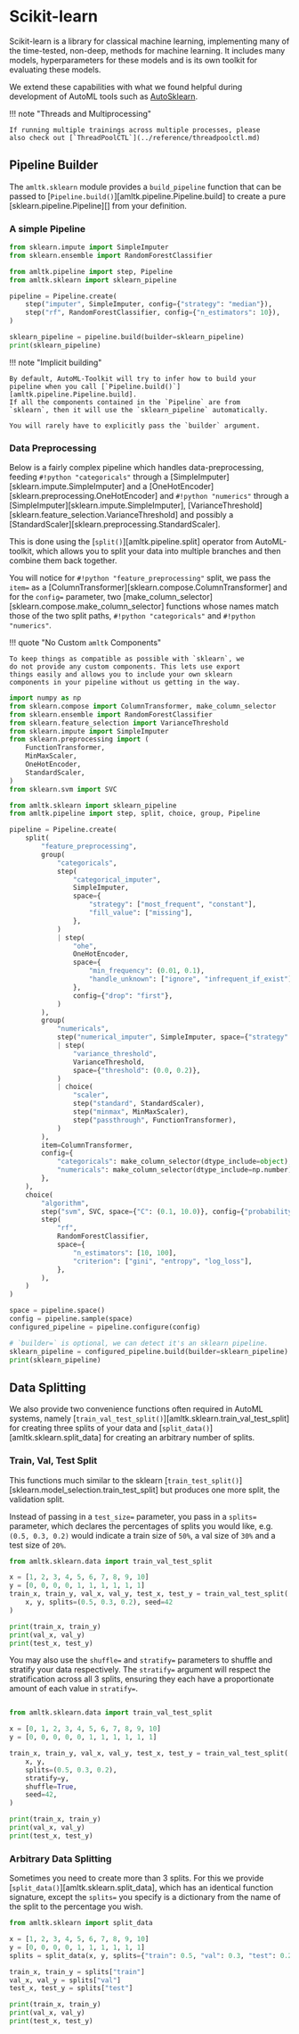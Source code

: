 # Scikit-learn
Scikit-learn is a library for classical machine learning,
implementing many of the time-tested, non-deep, methods for
machine learning. It includes many models, hyperparameters
for these models and is its own toolkit for evaluating
these models.

We extend these capabilities with what we found helpful
during development of AutoML tools such as
[AutoSklearn](https://automl.github.io/auto-sklearn/master/).

!!! note "Threads and Multiprocessing"

    If running multiple trainings across multiple processes, please
    also check out [`ThreadPoolCTL`](../reference/threadpoolctl.md)

## Pipeline Builder
The `amltk.sklearn` module provides a `build_pipeline` function
that can be passed to [`Pipeline.build()`][amltk.pipeline.Pipeline.build]
to create a pure [sklearn.pipeline.Pipeline][] from your definition.

### A simple Pipeline

```python exec="true" source="material-block" result="python" title="A simple Pipeline" hl_lines="12"
from sklearn.impute import SimpleImputer
from sklearn.ensemble import RandomForestClassifier

from amltk.pipeline import step, Pipeline
from amltk.sklearn import sklearn_pipeline

pipeline = Pipeline.create(
    step("imputer", SimpleImputer, config={"strategy": "median"}),
    step("rf", RandomForestClassifier, config={"n_estimators": 10}),
)

sklearn_pipeline = pipeline.build(builder=sklearn_pipeline)
print(sklearn_pipeline)
```

!!! note "Implicit building"

    By default, AutoML-Toolkit will try to infer how to build your
    pipeline when you call [`Pipeline.build()`][amltk.pipeline.Pipeline.build].
    If all the components contained in the `Pipeline` are from
    `sklearn`, then it will use the `sklearn_pipeline` automatically.

    You will rarely have to explicitly pass the `builder` argument.

### Data Preprocessing
Below is a fairly complex pipeline which handles data-preprocessing,
feeding `#!python "categoricals"` through a
[SimpleImputer][sklearn.impute.SimpleImputer] and a
[OneHotEncoder][sklearn.preprocessing.OneHotEncoder] and
`#!python "numerics"` through a
[SimpleImputer][sklearn.impute.SimpleImputer],
[VarianceThreshold][sklearn.feature_selection.VarianceThreshold]
and possibly a [StandardScaler][sklearn.preprocessing.StandardScaler].

This is done using the [`split()`][amltk.pipeline.split] operator
from AutoML-toolkit, which allows you to split your data into
multiple branches and then combine them back together.

You will notice for `#!python "feature_preprocessing"` split, we
pass the `item=` as a [ColumnTransformer][sklearn.compose.ColumnTransformer]
and for the `config=` parameter, two [make_column_selector][sklearn.compose.make_column_selector]
functions whose names match those of the two split paths, `#!python "categoricals"`
and `#!python "numerics"`.

!!! quote "No Custom `amltk` Components"

    To keep things as compatible as possible with `sklearn`, we
    do not provide any custom components. This lets use export
    things easily and allows you to include your own sklearn
    components in your pipeline without us getting in the way.


```python exec="true" source="material-block" result="python" title="A complex Pipeline" hl_lines="53 54 55 56 57"
import numpy as np
from sklearn.compose import ColumnTransformer, make_column_selector
from sklearn.ensemble import RandomForestClassifier
from sklearn.feature_selection import VarianceThreshold
from sklearn.impute import SimpleImputer
from sklearn.preprocessing import (
    FunctionTransformer,
    MinMaxScaler,
    OneHotEncoder,
    StandardScaler,
)
from sklearn.svm import SVC

from amltk.sklearn import sklearn_pipeline
from amltk.pipeline import step, split, choice, group, Pipeline

pipeline = Pipeline.create(
    split(
        "feature_preprocessing",
        group(
            "categoricals",
            step(
                "categorical_imputer",
                SimpleImputer,
                space={
                    "strategy": ["most_frequent", "constant"],
                    "fill_value": ["missing"],
                },
            )
            | step(
                "ohe",
                OneHotEncoder,
                space={
                    "min_frequency": (0.01, 0.1),
                    "handle_unknown": ["ignore", "infrequent_if_exist"],
                },
                config={"drop": "first"},
            )
        ),
        group(
            "numericals",
            step("numerical_imputer", SimpleImputer, space={"strategy": ["mean", "median"]})
            | step(
                "variance_threshold",
                VarianceThreshold,
                space={"threshold": (0.0, 0.2)},
            )
            | choice(
                "scaler",
                step("standard", StandardScaler),
                step("minmax", MinMaxScaler),
                step("passthrough", FunctionTransformer),
            )
        ),
        item=ColumnTransformer,
        config={
            "categoricals": make_column_selector(dtype_include=object),
            "numericals": make_column_selector(dtype_include=np.number),
        },
    ),
    choice(
        "algorithm",
        step("svm", SVC, space={"C": (0.1, 10.0)}, config={"probability": True}),
        step(
            "rf",
            RandomForestClassifier,
            space={
                "n_estimators": [10, 100],
                "criterion": ["gini", "entropy", "log_loss"],
            },
        ),
    )
)

space = pipeline.space()
config = pipeline.sample(space)
configured_pipeline = pipeline.configure(config)

# `builder=` is optional, we can detect it's an sklearn pipeline.
sklearn_pipeline = configured_pipeline.build(builder=sklearn_pipeline)
print(sklearn_pipeline)
```

## Data Splitting
We also provide two convenience functions often required in AutoML
systems, namely [`train_val_test_split()`][amltk.sklearn.train_val_test_split]
for creating three splits of your data and
[`split_data()`][amltk.sklearn.split_data] for creating an arbitrary number
of splits.

### Train, Val, Test Split
This functions much similar to the sklearn
[`train_test_split()`][sklearn.model_selection.train_test_split] but produces one more
split, the validation split.

Instead of passing in a `test_size=` parameter, you pass in a
`splits=` parameter, which declares the percentages of splits you
would like, e.g. `(0.5, 0.3, 0.2)` would indicate a train size of `50%`,
a val size of `30%` and a test size of `20%`.

```python exec="true" source="material-block" result="python" title="Train, Val, Test Split"
from amltk.sklearn.data import train_val_test_split

x = [1, 2, 3, 4, 5, 6, 7, 8, 9, 10]
y = [0, 0, 0, 0, 1, 1, 1, 1, 1, 1]
train_x, train_y, val_x, val_y, test_x, test_y = train_val_test_split(
    x, y, splits=(0.5, 0.3, 0.2), seed=42
)

print(train_x, train_y)
print(val_x, val_y)
print(test_x, test_y)
```

You may also use the `shuffle=` and `stratify=` parameters to
shuffle and stratify your data respectively. The `stratify=` argument
will respect the stratification across all 3 splits, ensuring they each
have a proportionate amount of each value in `stratify=`.

```python exec="true" source="material-block" result="python" title="Train, Val, Test Split with Shuffle and Stratify" hl_lines="10 11"

from amltk.sklearn.data import train_val_test_split

x = [0, 1, 2, 3, 4, 5, 6, 7, 8, 9, 10]
y = [0, 0, 0, 0, 0, 1, 1, 1, 1, 1, 1]

train_x, train_y, val_x, val_y, test_x, test_y = train_val_test_split(
    x, y,
    splits=(0.5, 0.3, 0.2),
    stratify=y,
    shuffle=True,
    seed=42,
)

print(train_x, train_y)
print(val_x, val_y)
print(test_x, test_y)
```

### Arbitrary Data Splitting
Sometimes you need to create more than 3 splits. For this we provide
[`split_data()`][amltk.sklearn.split_data], which has an identical function
signature, except the `splits=` you specify is a dictionary from the name
of the split to the percentage you wish.

```python exec="true" source="material-block" result="python" title="Arbitrary Data Splitting"
from amltk.sklearn import split_data

x = [1, 2, 3, 4, 5, 6, 7, 8, 9, 10]
y = [0, 0, 0, 0, 1, 1, 1, 1, 1, 1]
splits = split_data(x, y, splits={"train": 0.5, "val": 0.3, "test": 0.2}, seed=42)

train_x, train_y = splits["train"]
val_x, val_y = splits["val"]
test_x, test_y = splits["test"]

print(train_x, train_y)
print(val_x, val_y)
print(test_x, test_y)
```
